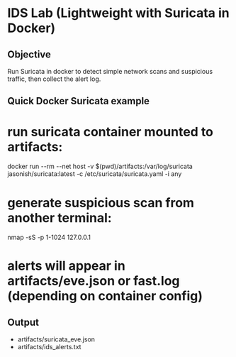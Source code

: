 # IDS Lab (Lightweight with Suricata in Docker)

## Objective
Run Suricata in docker to detect simple network scans and suspicious traffic, then collect the alert log.

## Quick Docker Suricata example
# run suricata container mounted to artifacts:
docker run --rm --net host -v $(pwd)/artifacts:/var/log/suricata jasonish/suricata:latest -c /etc/suricata/suricata.yaml -i any

# generate suspicious scan from another terminal:
nmap -sS -p 1-1024 127.0.0.1

# alerts will appear in artifacts/eve.json or fast.log (depending on container config)

## Output
- artifacts/suricata_eve.json
- artifacts/ids_alerts.txt

